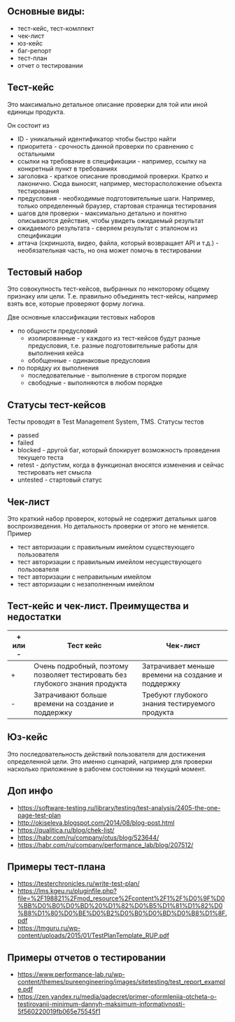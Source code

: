 ## Основные виды:
- тест-кейс, тест-комлпект
- чек-лист
- юз-кейс
- баг-репорт
- тест-план
- отчет о тестировании

## Тест-кейс
Это максимально детальное описание проверки для той или иной единицы продукта.

Он состоит из
- ID - уникальный идентификатор чтобы быстро найти
- приоритета - срочность данной проверки по сравнению с остальными
- ссылки на требование в спецификации - например, ссылку на конкретный пункт в требованиях
- заголовка - краткое описание проводимой проверки. Кратко и лаконично. Сюда выносят, например, месторасположение объекта тестирования
- предусловия - необходимые подготовительные шаги. Например, только определенный браузер, стартовая страница тестирования
- шагов для проверки - максимально детально и понятно описываются действия, чтобы увидеть ожидаемый результат
- ожидаемого результата - сверяем результат с эталоном из спецификации
- аттача (скриншота, видео, файла, который возвращает API и т.д.) - необязательная часть, но она может помочь в тестировании

## Тестовый набор
Это совокупность тест-кейсов, выбранных по некоторому общему признаку или цели. Т.е. правильно объединять тест-кейсы, например взять все, которые проверяют форму логина.

Две основные классификации тестовых наборов
- по общности предусловий
  - изолированные - у каждого из тест-кейсов будут разные предусловия, т.е. разные подготовительные работы для выполнения кейса
  - обобщенные - одинаковые предусловия
- по порядку их выполнения
  - последовательные - выполнение в строгом порядке
  - свободные - выполняются в любом порядке
 
## Статусы тест-кейсов
Тесты проводят в Test Management System, TMS. Статусы тестов
- passed
- failed
- blocked - другой баг, который блокирует возможность проведения текущего теста
- retest - допустим, когда в функционал вносятся изменения и сейчас тестировать нет смысла
- untested - стартовый статус

## Чек-лист
Это краткий набор проверок, который не содержит детальных шагов воспроизведения. Но детальность проверки от этого не меняется. Пример
- тест авторизации с правильным имейлом существующего пользователя
- тест авторизации с правильным имейлом несуществующего пользователя
- тест авторизации с неправильным имейлом
- тест авторизации с незаполненным имейлом

## Тест-кейс и чек-лист. Преимущества и недостатки
| + или - | Тест кейс | Чек-лист |
| --- | --- | --- |
| + | Очень подробный, поэтому позволяет тестировать без глубокого знания продукта | Затрачивает меньше времени на создание и поддержку |
| - | Затрачивают больше времени на создание и поддержку | Требуют глубокого знания тестируемого продукта |

## Юз-кейс
Это последовательность действий пользователя для достижения определенной цели. Это именно сценарий, например для проверки насколько приложение в рабочем состоянии на текущий момент.

## Доп инфо
- https://software-testing.ru/library/testing/test-analysis/2405-the-one-page-test-plan
- http://okiseleva.blogspot.com/2014/08/blog-post.html
- https://qualitica.ru/blog/chek-list/
- https://habr.com/ru/company/otus/blog/523644/
- https://habr.com/ru/company/performance_lab/blog/207512/

## Примеры тест-плана
- https://testerchronicles.ru/write-test-plan/
- https://lms.kgeu.ru/pluginfile.php?file=%2F198821%2Fmod_resource%2Fcontent%2F1%2F%D0%9F%D0%BB%D0%B0%D0%BD%20%D1%82%D0%B5%D1%81%D1%82%D0%B8%D1%80%D0%BE%D0%B2%D0%B0%D0%BD%D0%B8%D1%8F.pdf
- https://tmguru.ru/wp-content/uploads/2015/01/TestPlanTemplate_RUP.pdf

## Примеры отчетов о тестировании
- https://www.performance-lab.ru/wp-content/themes/pureengineering/images/sitetesting/test_report_example.pdf
- https://zen.yandex.ru/media/qadecret/primer-oformleniia-otcheta-o-testirovanii-minimum-dannyh-maksimum-informativnosti-5f560220019fb065e75545f1
